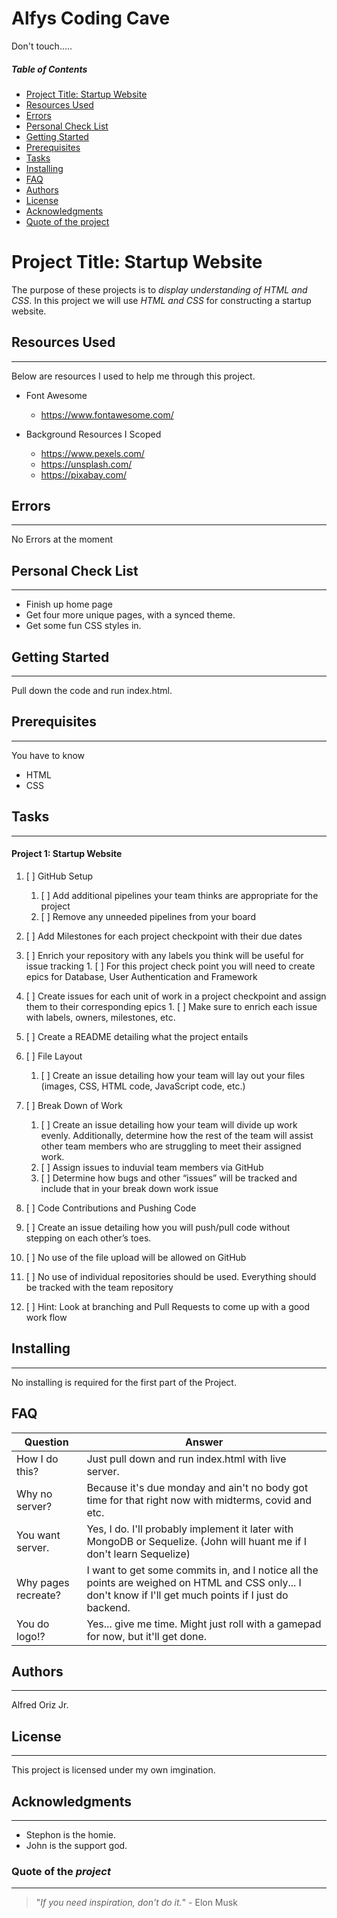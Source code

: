 # Alfys Coding Cave

Don't touch.....



<!-- Table of contents for people navigate quicker
*Issues exist with the spacing within the ID call '%20' is not working properly and will not link to topics unable to resolve-->

##### Table of Contents

- [Project Title: Startup Website ](#project-title-startup-website)
- [Resources Used](#Resources-Used)
- [Errors](#Errors)
- [Personal Check List](#Personal-Check-List)
- [Getting Started](#Getting-Started)
- [Prerequisites](#Prerequisites)
- [Tasks](#Tasks)
- [Installing](#Installing)
- [FAQ](#faq)
- [Authors](#Authors)
- [License](#License)
- [Acknowledgments](#Acknowledgments)
- [Quote of the project](#Quote-of-the-project)

<!--The project name for this assignment-->

# Project Title: Startup Website

The purpose of these projects is to _display understanding of HTML and CSS_. In this project we will use _HTML and CSS_ for constructing a startup website.

<!--Resources I used to research and help me conceptually-->

## Resources Used

---

Below are resources I used to help me through this project.

- Font Awesome

  - https://www.fontawesome.com/

- Background Resources I Scoped
  - https://www.pexels.com/
  - https://unsplash.com/
  - https://pixabay.com/

<!--List of Erros I'm facing-->

## Errors

---

No Errors at the moment

<!--Things that I want to add to the project-->

## Personal Check List

---

- Finish up home page
- Get four more unique pages, with a synced theme.
- Get some fun CSS styles in.

<!--To explain how to start-->

## Getting Started

---

Pull down the code and run index.html.

<!--The knowledge required before moving on-->

## Prerequisites

---

You have to know

- HTML
- CSS
<!--List of Tasks-->

## Tasks

---

<!--Tasks for Project-->

#### Project 1: Startup Website

1. [ ] GitHub Setup

   1. [ ] Add additional pipelines your team thinks are appropriate for the project
   2. [ ] Remove any unneeded pipelines from your board

2. [ ] Add Milestones for each project checkpoint with their due dates

3. [ ] Enrich your repository with any labels you think will be useful for issue tracking 1. [ ] For this project check point you will need to create epics for Database, User
       Authentication and Framework

4. [ ] Create issues for each unit of work in a project checkpoint and assign them to their
       corresponding epics 1. [ ] Make sure to enrich each issue with labels, owners, milestones, etc.

5. [ ] Create a README detailing what the project entails

6. [ ] File Layout
   1. [ ] Create an issue detailing how your team will lay out your files (images, CSS, HTML code,
          JavaScript code, etc.)
7. [ ] Break Down of Work
    1. [ ] Create an issue detailing how your team will divide up work evenly. Additionally, determine
how the rest of the team will assist other team members who are struggling to meet their
assigned work.
    2. [ ] Assign issues to induvial team members via GitHub
    3. [ ] Determine how bugs and other “issues” will be tracked and include that in your break down
work issue

8. [ ] Code Contributions and Pushing Code
 1. [ ] Create an issue detailing how you will push/pull code without stepping on each other’s toes. 
 2. [ ] No use of the file upload will be allowed on GitHub
 3. [ ] No use of individual repositories should be used. Everything should be tracked with the
team repository
4. [ ] Hint: Look at branching and Pull Requests to come up with a good work flow

<!--Installing Heading (none required)-->

## Installing

---

No installing is required for the first part of the Project.

<!--FAQ for Team-->

## FAQ
Question | Answer
------------ | -------------
| How I do this? | Just pull down and run index.html with live server. |
Why no server? | Because it's due monday and ain't no body got time for that right now with midterms, covid and etc.
You want server. | Yes, I do. I'll probably implement it later with MongoDB or Sequelize. (John will huant me if I don't learn Sequelize)
| Why pages recreate? | I want to get some commits in, and I notice all the points are weighed on HTML and CSS only... I don't know if I'll get much points if I just do backend.
You do logo!?|Yes... give me time. Might just roll with a gamepad for now, but it'll get done.

<!--Author Heading-->

## Authors

---

Alfred Oriz Jr.

<!--Licensing Heading-->

## License

---

This project is licensed under my own imgination.

<!--Acknowledgements Heading-->

## Acknowledgments

---

* Stephon is the homie.
* John is the support god.

<!--Quote od the "project" Heading-->

### Quote of the _project_

---

> "_If you need inspiration, don't do it._" - Elon Musk
